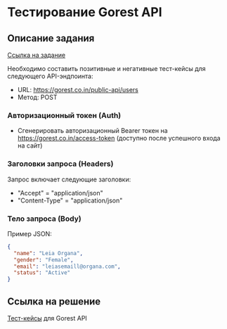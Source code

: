 # Тестирование Gorest API

## Описание задания
[Ссылка на задание](https://drive.google.com/drive/folders/1IRpUP9EX8XnZ0inDu2_CtgTEQ1haDVyk?usp=sharing)

Необходимо составить позитивные и негативные тест-кейсы для следующего API-эндпоинта:

- URL: https://gorest.co.in/public-api/users
- Метод: POST

### Авторизационный токен (Auth)
- Сгенерировать авторизационный Bearer токен на https://gorest.co.in/access-token (доступно после успешного входа на сайт)

### Заголовки запроса (Headers)
Запрос включает следующие заголовки:
- "Accept" = "application/json"
- "Content-Type" = "application/json"

### Тело запроса (Body)
Пример JSON:
```json
{
  "name": "Leia Organa",
  "gender": "Female",
  "email": "leiasemaill@organa.com",
  "status": "Active"
}
```

## Ссылка на решение
[Тест-кейсы](https://docs.google.com/spreadsheets/d/13BgfOf58U0-u0-TV6TCn1evDrUusYYFX6AELCjqTC30/edit?usp=sharing) для Gorest API
